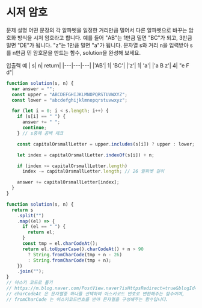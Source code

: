 # 시저 암호

문제 설명
어떤 문장의 각 알파벳을 일정한 거리만큼 밀어서 다른 알파벳으로 바꾸는 암호화 방식을 시저 암호라고 합니다. 예를 들어 "AB"는 1만큼 밀면 "BC"가 되고, 3만큼 밀면 "DE"가 됩니다. "z"는 1만큼 밀면 "a"가 됩니다. 문자열 s와 거리 n을 입력받아 s를 n만큼 민 암호문을 만드는 함수, solution을 완성해 보세요.

입출력 예
| s| n| return|
|---|---|---|
|'AB'| 1| 'BC'|
|'z'| 1| 'a'|
|'a B z'| 4| "e F d"|

```js
function solution(s, n) {
  var answer = "";
  const upper = "ABCDEFGHIJKLMNOPQRSTUVWXYZ";
  const lower = "abcdefghijklmnopqrstuvwxyz";

  for (let i = 0; i < s.length; i++) {
    if (s[i] == " ") {
      answer += " ";
      continue;
    } // s중에 공백 체크

    const capitalOrsmallLetter = upper.includes(s[i]) ? upper : lower;

    let index = capitalOrsmallLetter.indexOf(s[i]) + n;

    if (index >= capitalOrsmallLetter.length)
      index -= capitalOrsmallLetter.length; // 26 알파벳 길이

    answer += capitalOrsmallLetter[index];
  }
}
```

```js
function solution(s, n) {
  return s
    .split("")
    .map((el) => {
      if (el == " ") {
        return el;
      }
      const tmp = el.charCodeAt();
      return el.toUpperCase().charCodeAt() + n > 90
        ? String.fromCharCode(tmp + n - 26)
        : String.fromCharCode(tmp + n);
    })
    .join("");
}
// 아스키 코드로 풀기
// https://m.blog.naver.com/PostView.naver?isHttpsRedirect=true&blogId=diceworld&logNo=220175224345
// charCodeAt 은 문자열중 하나를 선택하여 아스키코드 번호로 변환해주는 함수이며,
// fromCharCode 는 아스키코드번호를 받아 문자열을 구성해주는 함수입니다.
```
